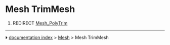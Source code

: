 # Mesh TrimMesh
1.  REDIRECT [Mesh_PolyTrim](Mesh_PolyTrim.md)



---
⏵ [documentation index](../README.md) > [Mesh](Mesh_Workbench.md) > Mesh TrimMesh
